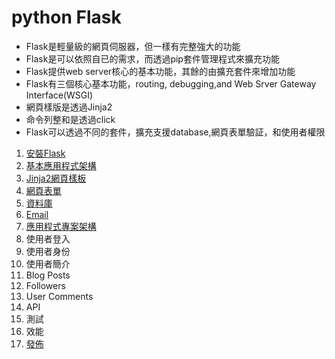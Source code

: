 # python Flask

- Flask是輕量級的網頁伺服器，但一樣有完整強大的功能
- Flask是可以依照自已的需求，而透過pip套件管理程式來擴充功能
- Flask提供web server核心的基本功能，其餘的由擴充套件來增加功能
- Flask有三個核心基本功能，routing, debugging,and Web Srver Gateway Interface(WSGI)
- 網頁樣版是透過Jinja2
- 命令列整和是透過click
- Flask可以透過不同的套件，擴充支援database,網頁表單驗証，和使用者權限

1. [安裝Flask](./安裝Flask)
2. [基本應用程式架構](./基本應用程式架構)
3. [Jinja2網頁樣板](./網頁樣板)
4. [網頁表單](./網頁表單)
5. [資料庫](./資料庫)
6. [Email](./email)
7. [應用程式專案架構](./應用程式專案架構)
8. 使用者登入
9. 使用者身份
10. 使用者簡介
11. Blog Posts
12. Followers
13. User Comments
14. API
15. 測試
16. 效能
17. [發佈](./部署)